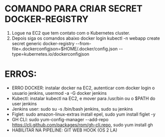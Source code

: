 # COMANDO PARA CRIAR SECRET DOCKER-REGISTRY
1. Logue na EC2 que tem contato com o Kubernetes cluster.
2. Depois siga os comandos abaixo
  docker login
  kubectl -n webapp create secret generic docker-registry --from-file=.dockerconfigjson=$HOME/.docker/config.json  --type=kubernetes.io/dockerconfigjson

#  ERROS:
  - ERRO DOCKER: instalar docker na EC2, autenticar com docker login o usuario jenkins, usermod -a -G docker jenkins
  - Kubectl: instalar kubectl na EC2, e mover para /usr/bin ou o $PATH do user jenkins
  - Jenkins user: sudo su -s /bin/bash jenkins, sudo su jenkins
  - Figlet: sudo amazon-linux-extras install epel, sudo yum install figlet -y
  - GH CLI: sudo yum-config-manager --add-repo https://cli.github.com/packages/rpm/gh-cli.repo, sudo yum install gh
  - HABILITAR NA PIPELINE: GIT WEB HOOK (OS 2 LA)
    
    